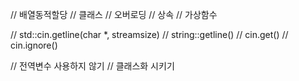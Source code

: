 // 배열동적할당
// 클래스
// 오버로딩
// 상속
// 가상함수


// std::cin.getline(char *, streamsize)
// string::getline()
// cin.get()
// cin.ignore()


// 전역변수 사용하지 않기
// 클래스화 시키기
